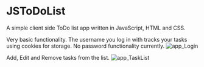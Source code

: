 # JSToDoList
A simple client side ToDo list app written in JavaScript, HTML and CSS.

Very basic functionality. The username you log in with tracks your tasks using cookies for storage. No password functionality currently.
![app_Login](https://github.com/Fediry/JSToDoList/assets/90651514/3b4b8d5e-a9ba-4782-9bd0-6fcf0f41dcf4)

Add, Edit and Remove tasks from the list.
![app_TaskList](https://github.com/Fediry/JSToDoList/assets/90651514/7406ea5a-3426-4662-a0d3-be483965c9ce)

